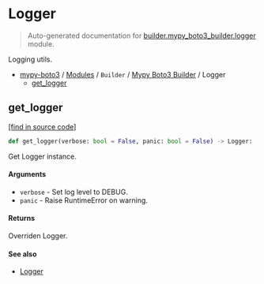 # Logger

> Auto-generated documentation for [builder.mypy_boto3_builder.logger](https://github.com/vemel/mypy_boto3/blob/master/builder/mypy_boto3_builder/logger.py) module.

Logging utils.

- [mypy-boto3](../../README.md#mypy_boto3) / [Modules](../../MODULES.md#mypy-boto3-modules) / `Builder` / [Mypy Boto3 Builder](index.md#mypy-boto3-builder) / Logger
    - [get_logger](#get_logger)

## get_logger

[[find in source code]](https://github.com/vemel/mypy_boto3/blob/master/builder/mypy_boto3_builder/logger.py#L45)

```python
def get_logger(verbose: bool = False, panic: bool = False) -> Logger:
```

Get Logger instance.

#### Arguments

- `verbose` - Set log level to DEBUG.
- `panic` - Raise RuntimeError on warning.

#### Returns

Overriden Logger.

#### See also

- [Logger](#logger)
